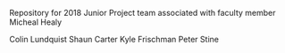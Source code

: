 Repository for 2018 Junior Project team associated with faculty member Micheal Healy

Colin Lundquist
Shaun Carter
Kyle Frischman
Peter Stine
